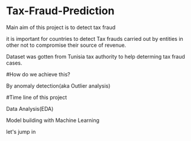 # Tax-Fraud-Prediction

Main aim of this project is to detect tax fraud

it is important for countries to detect Tax frauds carried out by entities in other not to compromise their source of revenue.

Dataset was gotten from Tunisia tax authority to help determing tax fraud cases.

#How do we achieve this?

By anomaly detection(aka Outlier analysis)

#Time line of this project

Data Analysis(EDA)

Model building with Machine Learning

let's jump in
